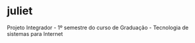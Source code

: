 # juliet
Projeto Integrador - 1º semestre do curso de Graduação - Tecnologia de sistemas para Internet

